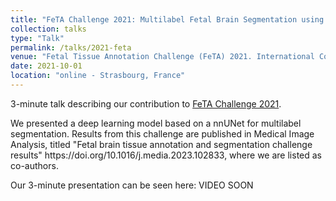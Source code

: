 ```yaml
---
title: "FeTA Challenge 2021: Multilabel Fetal Brain Segmentation using nn-UNet"
collection: talks
type: "Talk"
permalink: /talks/2021-feta
venue: "Fetal Tissue Annotation Challenge (FeTA) 2021. International Conference on Medical Image Computing & Computed Assisted Intervention (MICCAI)"
date: 2021-10-01
location: "online - Strasbourg, France"
---
```


<p>3-minute talk describing our contribution to <a href="[https://feta.grand-challenge.org/Home/](https://feta.grand-challenge.org/feta-2021/)">FeTA Challenge 2021</a>.  </p>

<p>We presented a deep learning model based on a nnUNet for multilabel segmentation. Results from this challenge are published in Medical Image Analysis, titled "Fetal brain tissue annotation and segmentation challenge results" https://doi.org/10.1016/j.media.2023.102833, where we are listed as co-authors. </p>

<p>Our 3-minute presentation can be seen here: VIDEO SOON </p>
